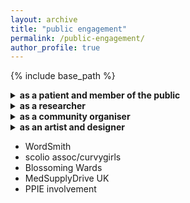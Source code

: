 ```yaml
---
layout: archive
title: "public engagement"
permalink: /public-engagement/
author_profile: true
---
```


{% include base_path %}

<details>
    <summary><b>as a patient and member of the public</b></summary>
    <p>SAUK, PPIE, arts council england, CG Scolio, BTRU + other studies</p>
</details>
<details>
    <summary><b>as a researcher</b></summary>
    <p>WordSmith, emBRACE</p>
</details>
<details>
    <summary><b>as a community organiser</b></summary>
    <p>Blossoming Wards</p>
</details>
<details>
    <summary><b>as an artist and designer</b></summary>
    <p>MSDUK, P4PPE</p>
</details>



* WordSmith
* scolio assoc/curvygirls
* Blossoming Wards
* MedSupplyDrive UK
* PPIE involvement
